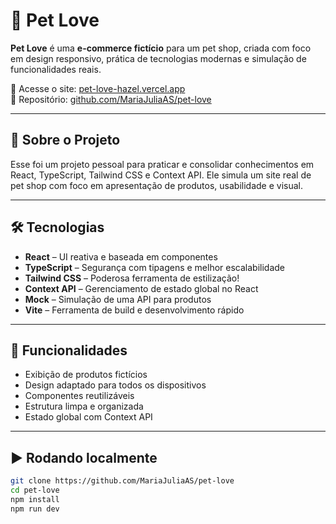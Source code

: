 # 🐶 Pet Love

**Pet Love** é uma **e-commerce fictício** para um pet shop, criada com foco em design responsivo, prática de tecnologias modernas e simulação de funcionalidades reais.

🔗 Acesse o site: [pet-love-hazel.vercel.app](https://pet-love-hazel.vercel.app/)  
📁 Repositório: [github.com/MariaJuliaAS/pet-love](https://github.com/MariaJuliaAS/pet-love)

---

## 🚧 Sobre o Projeto

Esse foi um projeto pessoal para praticar e consolidar conhecimentos em React, TypeScript, Tailwind CSS e Context API. Ele simula um site real de pet shop com foco em apresentação de produtos, usabilidade e visual.

---

## 🛠 Tecnologias

- **React** – UI reativa e baseada em componentes
- **TypeScript** – Segurança com tipagens e melhor escalabilidade
- **Tailwind CSS** – Poderosa ferramenta de estilização!
- **Context API** – Gerenciamento de estado global no React
- **Mock** – Simulação de uma API para produtos
- **Vite** – Ferramenta de build e desenvolvimento rápido

---

## 🧩 Funcionalidades

- Exibição de produtos fictícios
- Design adaptado para todos os dispositivos
- Componentes reutilizáveis
- Estrutura limpa e organizada
- Estado global com Context API

---

## ▶️ Rodando localmente

```bash
git clone https://github.com/MariaJuliaAS/pet-love
cd pet-love
npm install
npm run dev
```
